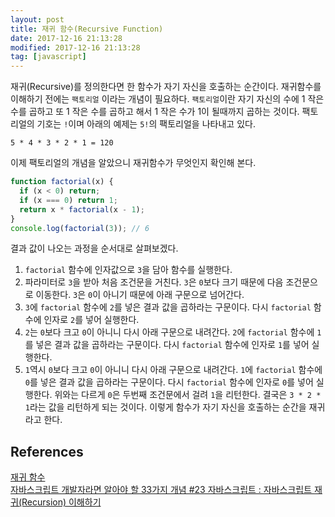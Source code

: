```yaml
---
layout: post
title: 재귀 함수(Recursive Function)
date: 2017-12-16 21:13:28
modified: 2017-12-16 21:13:28
tag: [javascript]
---
```


재귀(Recursive)를 정의한다면 한 함수가 자기 자신을 호출하는 순간이다. 재귀함수를 이해하기 전에는 `팩토리얼` 이라는 개념이 필요하다. `팩토리얼`이란 자기 자신의 수에 1 작은 수를 곱하고 또 1 작은 수를 곱하고 해서 1 작은 수가 1이 될때까지 곱하는 것이다. 팩토리얼의 기호는 `!`이며 아래의 예제는 `5!`의 팩토리얼을 나타내고 있다.

```
5 * 4 * 3 * 2 * 1 = 120
```

이제 팩토리얼의 개념을 알았으니 재귀함수가 무엇인지 확인해 본다.

```javascript
function factorial(x) {
  if (x < 0) return;
  if (x === 0) return 1;
  return x * factorial(x - 1);
}
console.log(factorial(3)); // 6
```

결과 값이 나오는 과정을 순서대로 살펴보겠다.

1. `factorial` 함수에 인자값으로 `3`을 담아 함수를 실행한다.
2. 파라미터로 `3`을 받아 처음 조건문을 거친다. `3`은 `0`보다 크기 때문에 다음 조건문으로 이동한다. `3`은 `0`이 아니기 때문에 아래 구문으로 넘어간다.
3. `3`에 `factorial` 함수에 `2`를 넣은 결과 값을 곱하라는 구문이다. 다시 `factorial` 함수에 인자로 `2`를 넣어 실행한다.
4. `2`는 `0`보다 크고 `0`이 아니니 다시 아래 구문으로 내려간다. `2`에 `factorial` 함수에 `1`를 넣은 결과 값을 곱하라는 구문이다. 다시 `factorial` 함수에 인자로 `1`를 넣어 실행한다.
5. `1`역시 `0`보다 크고 `0`이 아니니 다시 아래 구문으로 내려간다. `1`에 `factorial` 함수에 `0`를 넣은 결과 값을 곱하라는 구문이다. 다시 `factorial` 함수에 인자로 `0`를 넣어 실행한다. 위와는 다르게 `0`은 두번째 조건문에서 걸려 `1`을 리턴한다. 결국은 `3 * 2 * 1`라는 값을 리턴하게 되는 것이다. 이렇게 함수가 자기 자신을 호출하는 순간을 재귀 라고 한다.

## References
[재귀 함수](https://www.everdevel.com/JavaScript/recursive-function)  
[자바스크립트 개발자라면 알아야 할 33가지 개념 #23 자바스크립트 : 자바스크립트 재귀(Recursion) 이해하기](https://velog.io/@jakeseo_me/자바스크립트-개발자라면-알아야-할-33가지-개념-23-자바스크립트-자바스크립트-재귀Recursion-이해하기)  
